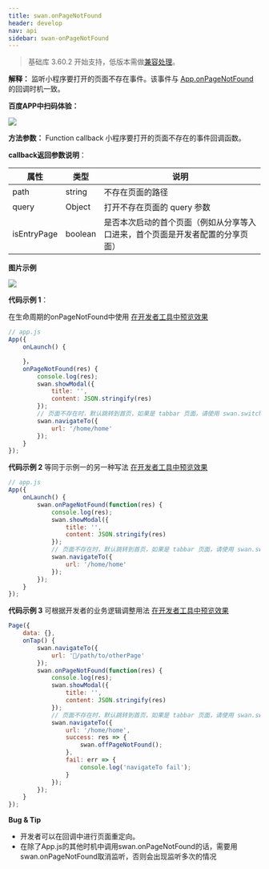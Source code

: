 ```yaml
---
title: swan.onPageNotFound
header: develop
nav: api
sidebar: swan-onPageNotFound
---
```



> 基础库 3.60.2 开始支持，低版本需做[兼容处理](https://smartprogram.baidu.com/docs/develop/swan/compatibility/)。

**解释：** 监听小程序要打开的页面不存在事件。该事件与 [App.onPageNotFound](/develop/framework/app_service_register/) 的回调时机一致。

**百度APP中扫码体验：**

<img src="https://b.bdstatic.com/miniapp/assets/images/doc_demo/onPageNotFound.png"  class="demo-qrcode-image" />

**方法参数：** Function callback
小程序要打开的页面不存在的事件回调函数。

**callback返回参数说明**：

|属性|类型|说明|
|----|----|----|
|path|string|不存在页面的路径|
|query|Object|打开不存在页面的 query 参数|
|isEntryPage|boolean|是否本次启动的首个页面（例如从分享等入口进来，首个页面是开发者配置的分享页面）|

**图片示例**

<div class="m-doc-custom-examples">
    <div class="m-doc-custom-examples-correct">
        <img src="https://b.bdstatic.com/miniapp/images/onPageNotFound.gif">
    </div>
    <div class="m-doc-custom-examples-correct">
        <img src=" ">
    </div>
    <div class="m-doc-custom-examples-correct">
        <img src=" ">
    </div>     
</div>

**代码示例 1**：

在生命周期的onPageNotFound中使用 
<a href="swanide://fragment/1e8c3ffbb08f5f2ad67a325f4e4f8c231572839598490" title="在开发者工具中预览效果" target="_self">在开发者工具中预览效果</a>

```js
// app.js
App({
    onLaunch() {

    }，
    onPageNotFound(res) {
        console.log(res);
        swan.showModal({
            title: '',
            content: JSON.stringify(res)
        });
        // 页面不存在时，默认跳转到首页，如果是 tabbar 页面，请使用 swan.switchTab 进行跳转
        swan.navigateTo({
            url: '/home/home'
        });
    }
});

```

**代码示例 2**
等同于示例一的另一种写法 
<a href="swanide://fragment/7d29139d4769344ee69353e82515a0151572839669563" title="在开发者工具中预览效果" target="_self">在开发者工具中预览效果</a>

```js
// app.js
App({
    onLaunch() {
        swan.onPageNotFound(function(res) {
            console.log(res);
            swan.showModal({
                title: '',
                content: JSON.stringify(res)
            });
            // 页面不存在时，默认跳转到首页，如果是 tabbar 页面，请使用 swan.switchTab 进行跳转
            swan.navigateTo({
                url: '/home/home'
            });
        });
    }
});

```

**代码示例 3**
可根据开发者的业务逻辑调整用法 
<a href="swanide://fragment/eba6e1bd8fa9b56e7cb4c8815253db271572847251493" title="在开发者工具中预览效果" target="_self">在开发者工具中预览效果</a>

```js
Page({
    data: {},
    onTap() {
        swan.navigateTo({
            url: '/path/to/otherPage'
        });
        swan.onPageNotFound(function(res) {
            console.log(res);
            swan.showModal({
                title: '',
                content: JSON.stringify(res)
            });
            // 页面不存在时，默认跳转到首页，如果是 tabbar 页面，请使用 swan.switchTab 进行跳转
            swan.navigateTo({
                url: '/home/home',
                success: res => {
                    swan.offPageNotFound();
                },
                fail: err => {
                    console.log('navigateTo fail');
                }
            });
        });
    }
});

```

**Bug & Tip**

- 开发者可以在回调中进行页面重定向。
- 在除了App.js的其他时机中调用swan.onPageNotFound的话，需要用swan.onPageNotFound取消监听，否则会出现监听多次的情况
